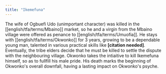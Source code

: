 ```yaml
---
title: "Ikemefuna"
---
```

The wife of Ogbuefi Udo (unimportant character) was killed in the [[english/tfa/terms/Mbaino]] market, so he and a virgin from the Mbaino village were offered as penance to [[english/tfa/terms/Umuofia]]. He stays with [[english/tfa/terms/Okwonko]] for 3 years, growing to be a dependable young man, talented in various practical skills like **[citation needed]**. Eventually, the tribe elders decide that he must be killed to settle the dispute with the neighbouring village. Okwonko takes the intiaitive to kill Ikemefuna himself, so as to fullfill his male pride. His death marks the beginning of Okwonko's overall downfall, having a lasting impact on Okwonko's psyche.